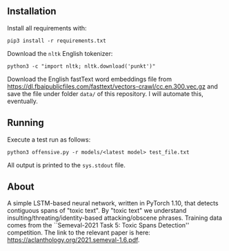 ## Installation
Install all requirements with:

`pip3 install -r requirements.txt`

Download the `nltk` English tokenizer:

`python3 -c "import nltk; nltk.download('punkt')"`

Download the English fastText word embeddings file from https://dl.fbaipublicfiles.com/fasttext/vectors-crawl/cc.en.300.vec.gz and
save the file under folder `data/` of this repository. I will automate this, eventually.

## Running

Execute a test run as follows:

`python3 offensive.py -r models/<latest model> test_file.txt`

All output is printed to the `sys.stdout` file.

## About

A simple LSTM-based neural network, written in PyTorch 1.10, that detects contiguous spans of "toxic text".
By "toxic text" we understand insulting/threating/identity-based attacking/obscene phrases.
Training data comes from the ``Semeval-2021 Task 5: Toxic Spans Detection'' competition.
The link to the relevant paper is here: https://aclanthology.org/2021.semeval-1.6.pdf.
